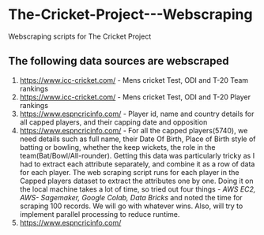 # The-Cricket-Project---Webscraping
Webscraping scripts for The Cricket Project

## The following data sources are webscraped

1. https://www.icc-cricket.com/ - Mens cricket Test, ODI and T-20 Team rankings
2. https://www.icc-cricket.com/ - Mens cricket Test, ODI and T-20 Player rankings
3. https://www.espncricinfo.com/ - Player id, name and country details for all capped players, and their capping date and opposition
4. https://www.espncricinfo.com/ - For all the capped players(5740), we need details such as full name, their Date Of Birth, Place of Birth style of batting or bowling, whether the keep wickets, the role in the team(Bat/Bowl/All-rounder). Getting this data was particularly tricky as I had to extract each attribute separately, and combine it as a row of data for each player. The web scraping script runs for each player in the Capped players dataset to extract the attributes one by one. Doing it on the local machine takes a lot of time, so tried out four things - *AWS EC2, AWS- Sagemaker, Google Colab, Data Bricks* and noted the time for scraping 100 records. We will go with whatever wins. Also, will try to implement parallel processing to reduce runtime.
5. https://www.espncricinfo.com/



